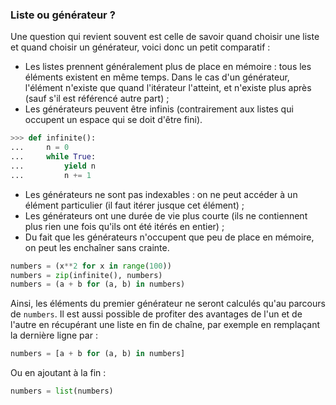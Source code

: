 ### Liste ou générateur ?

Une question qui revient souvent est celle de savoir quand choisir une liste et quand choisir un générateur, voici donc un petit comparatif :

* Les listes prennent généralement plus de place en mémoire : tous les éléments existent en même temps. Dans le cas d'un générateur, l'élément n'existe que quand l'itérateur l'atteint, et n'existe plus après (sauf s'il est référencé autre part) ;
* Les générateurs peuvent être infinis (contrairement aux listes qui occupent un espace qui se doit d'être fini).

```python
>>> def infinite():
...     n = 0
...     while True:
...         yield n
...         n += 1
```

* Les générateurs ne sont pas indexables : on ne peut accéder à un élément particulier (il faut itérer jusque cet élément) ;
* Les générateurs ont une durée de vie plus courte (ils ne contiennent plus rien une fois qu'ils ont été itérés en entier) ;
* Du fait que les générateurs n'occupent que peu de place en mémoire, on peut les enchaîner sans crainte.

```python
numbers = (x**2 for x in range(100))
numbers = zip(infinite(), numbers)
numbers = (a + b for (a, b) in numbers)
```

Ainsi, les éléments du premier générateur ne seront calculés qu'au parcours de `numbers`.
Il est aussi possible de profiter des avantages de l'un et de l'autre en récupérant une liste en fin de chaîne, par exemple en remplaçant la dernière ligne par :

```python
numbers = [a + b for (a, b) in numbers]
```

Ou en ajoutant à la fin :

```python
numbers = list(numbers)
```
